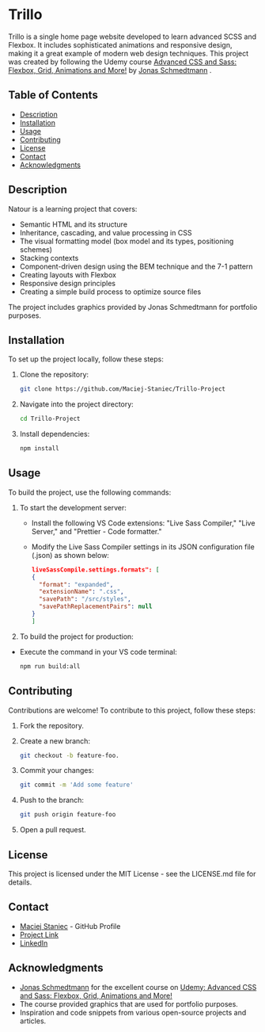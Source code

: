 # Trillo

Trillo is a single home page website developed to learn advanced SCSS and Flexbox. It includes sophisticated animations and responsive design, making it a great example of modern web design techniques. This project was created by following the Udemy course [Advanced CSS and Sass: Flexbox, Grid, Animations and More!](https://www.udemy.com/course/advanced-css-and-sass) by [Jonas Schmedtmann](https://x.com/jonasschmedtman) .

## Table of Contents

- [Description](#description)
- [Installation](#installation)
- [Usage](#usage)
- [Contributing](#contributing)
- [License](#license)
- [Contact](#contact)
- [Acknowledgments](#acknowledgments)

## Description

Natour is a learning project that covers:

- Semantic HTML and its structure
- Inheritance, cascading, and value processing in CSS
- The visual formatting model (box model and its types, positioning schemes)
- Stacking contexts
- Component-driven design using the BEM technique and the 7-1 pattern
- Creating layouts with Flexbox
- Responsive design principles
- Creating a simple build process to optimize source files

The project includes graphics provided by Jonas Schmedtmann for portfolio purposes.

## Installation

To set up the project locally, follow these steps:

1. Clone the repository:

   ```sh
   git clone https://github.com/Maciej-Staniec/Trillo-Project

   ```

2. Navigate into the project directory:

   ```sh
   cd Trillo-Project
   ```

3. Install dependencies:

   ```sh
   npm install
   ```

## Usage

To build the project, use the following commands:

1. To start the development server:

   - Install the following VS Code extensions: "Live Sass Compiler," "Live Server," and "Prettier - Code formatter."

   - Modify the Live Sass Compiler settings in its JSON configuration file (.json) as shown below:

     ```json
     liveSassCompile.settings.formats": [
     {
       "format": "expanded",
       "extensionName": ".css",
       "savePath": "/src/styles",
       "savePathReplacementPairs": null
     }
     ]
     ```

2. To build the project for production:

- Execute the command in your VS code terminal:

  ```sh
  npm run build:all
  ```

## Contributing

Contributions are welcome! To contribute to this project, follow these steps:

1. Fork the repository.
2. Create a new branch:

   ```sh
   git checkout -b feature-foo.
   ```

3. Commit your changes:

   ```sh
   git commit -m 'Add some feature'
   ```

4. Push to the branch:

   ```sh
   git push origin feature-foo
   ```

5. Open a pull request.

## License

This project is licensed under the MIT License - see the LICENSE.md file for details.

## Contact

- [Maciej Staniec](https://github.com/Maciej-Staniec/) - GitHub Profile
- [Project Link](https://github.com/Maciej-Staniec/Trillo-Project)
- [LinkedIn](https://www.linkedin.com/in/maciej-staniec/)

## Acknowledgments

- [Jonas Schmedtmann](https://x.com/jonasschmedtman) for the excellent course on [Udemy: Advanced CSS and Sass: Flexbox, Grid, Animations and More!](https://www.udemy.com/course/advanced-css-and-sass)
- The course provided graphics that are used for portfolio purposes.
- Inspiration and code snippets from various open-source projects and articles.
